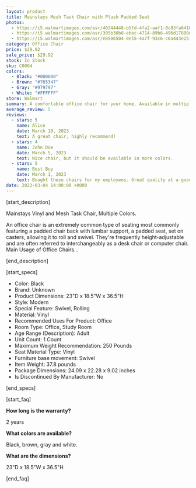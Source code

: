 ```yaml
---
layout: product
title: Mainstays Mesh Task Chair with Plush Padded Seat
photos:
  - https://i5.walmartimages.com/asr/40344448-b5fd-4fa2-aaf1-0c83fa641862.885176268823d3d837373899fe7f508a.jpeg
  - https://i5.walmartimages.com/asr/395b30b8-ebec-4714-89b6-496d17880d50_2.97bf83e6f88d5cf74c1a633b6439a8fc.jpeg
  - https://i5.walmartimages.com/asr/e8506504-0e15-4a7f-93c6-c6a443e25128.be9c90d914b892e925c766da815e573c.jpeg
category: Office Chair
price: $29.92
sale_price: $29.92
stock: In Stock
sku: C0004
colors:
  - Black: "#000000"
  - Brown: "#765347"
  - Gray: "#979797"
  - White: "#FFFFFF"
store: Walmart
summary: A comfortable office chair for your home. Available in multiple colors.
average_review: 5
reviews:
  - stars: 5
    name: Alice
    date: March 10, 2023
    text: A great chair, highly recommend!
  - stars: 4
    name: John Doe
    date: March 5, 2023
    text: Nice chair, but it should be available in more colors.
  - stars: 5
    name: Best Buy
    date: March 1, 2023
    text: Bought these chairs for my employees. Great quality at a good price.
date: 2023-03-04 14:00:00 +0000
---
```


[start_description]

Mainstays Vinyl and Mesh Task Chair, Multiple Colors.

An office chair is an extremely common type of seating most commonly featuring a padded chair back with lumbar support, a padded seat, set on casters, allowing it to roll and swivel. They're frequently height-adjustable and are often referred to interchangeably as a desk chair or computer chair. Main Usage of Office Chairs...

[end_description]

[start_specs]

- Color: Black
- Brand: Unknown
- Product Dimensions: 23"D x 18.5"W x 36.5"H
- Style: Modern
- Special Feature: Swivel, Rolling
- Material: Vinyl
- Recommended Uses For Product: Office
- Room Type: Office, Study Room
- Age Range (Description): Adult
- Unit Count: 1 Count
- Maximum Weight Recommendation: 250 Pounds
- Seat Material Type: Vinyl
- Furniture base movement: Swivel
- Item Weight: 37.8 pounds
- Package Dimensions: 24.09 x 22.28 x 9.02 inches
- Is Discontinued By Manufacturer: No 

[end_specs]

[start_faq]

**How long is the warranty?**

2 years

**What colors are available?**

Black, brown, gray and white.

**What are the dimensions?**

23"D x 18.5"W x 36.5"H

[end_faq]
